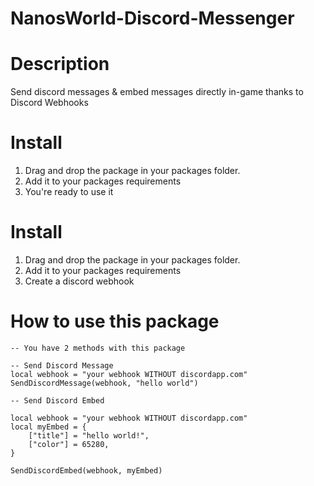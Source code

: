 # NanosWorld-Discord-Messenger

# Description
Send discord messages & embed messages directly in-game thanks to Discord Webhooks

# Install

1. Drag and drop the package in your packages folder.
2. Add it to your packages requirements
3. You're ready to use it

# Install

1. Drag and drop the package in your packages folder.
2. Add it to your packages requirements
3. Create a discord webhook

# How to use this package

```
-- You have 2 methods with this package

-- Send Discord Message
local webhook = "your webhook WITHOUT discordapp.com"
SendDiscordMessage(webhook, "hello world")

-- Send Discord Embed

local webhook = "your webhook WITHOUT discordapp.com"
local myEmbed = {
	["title"] = "hello world!",
	["color"] = 65280,
}
    
SendDiscordEmbed(webhook, myEmbed)

```
